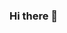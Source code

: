 ### Hi there 👋

<!--
**DylanCharton/DylanCharton** is a ✨ _special_ ✨ repository because its `README.md` (this file) appears on your GitHub profile.

Here are some ideas to get you started:

- 🔭 I’m currently working on ...
- 🌱 I’m currently learning ...
![61d0ee2948ea1478d5a619529b25b0fbfe30fdber1-600-338_hq](https://user-images.githubusercontent.com/87655433/142493003-99376f74-a0ba-4dca-bd4d-b8607db2c71f.gif)

- 👯 I’m looking to collaborate on ...
- 🤔 I’m looking for help with ...
- 💬 Ask me about ...
- 📫 How to reach me: ...
- 😄 Pronouns: ...
- ⚡ Fun fact: ...
-->





